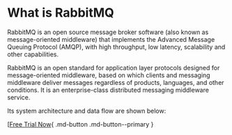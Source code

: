 # What is RabbitMQ

RabbitMQ is an open source message broker software (also known as message-oriented middleware) that implements the Advanced Message Queuing Protocol (AMQP), with high throughput, low latency, scalability and other  capabilities.

RabbitMQ is an open standard for application layer protocols designed for message-oriented middleware, based on which clients and messaging middleware deliver messages regardless of products, languages, and other conditions.
It is an enterprise-class distributed messaging middleware service.

Its system architecture and data flow are shown below:



[[Free Trial Now](../../../dce/license0.md){ .md-button .md-button--primary }

